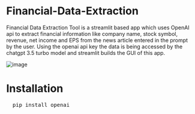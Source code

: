 # Financial-Data-Extraction
Financial Data Extraction Tool is a streamlit based app which uses OpenAI api to extract financial information like company name, stock symbol, revenue, net income and EPS from the news article entered in the prompt by the user. Using the openai api key the data is being accessed by the chatgpt 3.5 turbo model and streamlit builds the GUI of this app.

![image](https://github.com/Chaitya54/Financial-Data-Extraction/assets/102247651/1e3ed793-b9cc-4c9f-91ea-d251781851f9)

# Installation
<pre>
  pip install openai
</pre>
